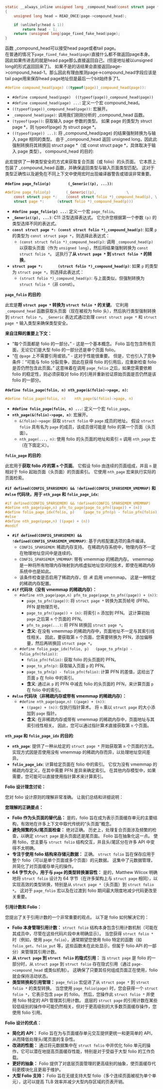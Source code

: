 
```C
static __always_inline unsigned long _compound_head(const struct page *page)
{
	unsigned long head = READ_ONCE(page->compound_head);

	if (unlikely(head & 1))
		return head - 1;
	return (unsigned long)page_fixed_fake_head(page);
}
```
函数 _compound_head可以接受head page或者tail page。<br>
在普通的情况下`page_fixed_fake_head(page)`直接什么都不做返回page本身。<br>
因此如果传进去的就是head page那么直接返回自己。(但是地址被以unsigned long的形式返回回来了)。
如果不是的话结果会直接返回page->compound_head-1。那么因此有理由推测page->compound_head字段应该是tail page用来保存head page地址但是最后一个bit始终多了1。

```C
#define compound_head(page)	((typeof(page))_compound_head(page)):
```
- `#define compound_head(page)	((typeof(page))_compound_head(page))`
- `#define compound_head(page) ...`: 定义一个宏 compound_head。
- `((typeof(page))_compound_head(page))`: 宏展开。
- `_compound_head(page)`: 调用我们刚刚分析的 _compound_head 函数。
- `(typeof(page))`: 获取输入 page 参数的类型。 如果 page 的类型为 struct page *，则 typeof(page) 为 struct page *。
- `((typeof(page)) ...)`: 将 _compound_head(page) 的结果强制转换为与输入 page 相同的类型。 由于 _compound_head 返回 unsigned long，因此此强制转换将其转换回 struct page *（或 const struct page *，具体取决于输入 page 类型）。
compound_head 的目的:

此宏提供了一种类型安全的方式来获取复合页面（或 folio）的头页面。 它本质上包装了 _compound_head 函数，并确保返回类型与输入页面类型匹配。 这对于类型正确性以及避免在不同上下文中使用宏时出现编译器警告或错误非常重要。

**`#define page_folio(p)		(_Generic((p), ...))`:**

```c
#define page_folio(p)		(_Generic((p),				\
	const struct page *:	(const struct folio *)_compound_head(p), \
	struct page *:		(struct folio *)_compound_head(p)))
```

*   **`#define page_folio(p) ...`**: 定义一个宏 `page_folio`。
*   **`_Generic((p), ...)`**:  C11 泛型选择表达式。 它允许您根据第一个参数 `(p)` 的类型选择不同的表达式。
*   **`const struct page *:	(const struct folio *)_compound_head(p)`**:  如果 `p` 的类型为 `const struct page *`，则选择此表达式：
    *   `(const struct folio *)_compound_head(p)`: 调用 `_compound_head(p)` 以获取头页面（作为 `unsigned long`），然后将结果强制转换为 `const struct folio *`。 这执行了**从 `struct page *` 到 `struct folio *` 的转换**。
*   **`struct page *:		(struct folio *)_compound_head(p)`**: 如果 `p` 的类型为 `struct page *`，则选择此表达式：
    *   `(struct folio *)_compound_head(p)`:  与上面类似，但强制转换为 `struct folio *`（非 const）。

**`page_folio` 的目的**:

此宏是**将 `struct page *` 转换为 `struct folio *` 的关键**。 它利用 `_compound_head` 函数获取头页面（现在被视为 folio 头），然后执行类型强制转换到 `struct folio *`。 `_Generic` 表达式通过处理 `const struct page *` 和 `struct page *` 输入类型来确保类型安全。

**来自注释的重要上下文：**

*   “每个页面都是 folio 的一部分。” - 这是一个基本概念。 Folio 旨在包含所有页面，无论它们是大型 folio 的一部分还是单个页面 folio。
*   “在 `@page` 上不需要引用或锁。” - 这对于性能很重要。 但是，它也引入了竞争条件：“可能与 folio 分裂竞争，因此在获得 folio 的引用后，应重新检查 folio 是否仍然包含此页面。” 这意味着在调用 `page_folio` 之后，如果您需要依赖 folio 的稳定性，则必须获取对 folio 的引用并重新验证原始页面是否仍然是该 folio 的一部分。

**`#define folio_page(folio, n)	nth_page(&(folio)->page, n)`:**

```c
#define folio_page(folio, n)	nth_page(&(folio)->page, n)
```

*   **`#define folio_page(folio, n) ...`**: 定义一个宏 `folio_page`。
*   **`nth_page(&(folio)->page, n)`**: 宏展开。
    *   `&(folio)->page`:  获取 `struct folio` 中 `page` 成员的地址。 假设 `struct folio` 具有名为 `page` 的成员，该成员很可能是 folio 的第一个页面（头页面）。
    *   `nth_page(..., n)`: 使用 folio 的头页面的地址和索引 `n` 调用 `nth_page` 宏（在下面定义）。

**`folio_page` 的目的**:

此宏用于**获取 folio *内* 的第 `n` 个页面**。 它假设 folio 由连续的页面组成，并且 `n` 是相对于 folio 起始页面（头页面）的页面索引。 它使用 `nth_page` 宏来执行实际的页面检索。

**`#if defined(CONFIG_SPARSEMEM) && !defined(CONFIG_SPARSEMEM_VMEMMAP)` 和 `#else` 代码块，用于 `nth_page` 和 `folio_page_idx`:**

```c
#if defined(CONFIG_SPARSEMEM) && !defined(CONFIG_SPARSEMEM_VMEMMAP)
#define nth_page(page,n) pfn_to_page(page_to_pfn((page)) + (n))
#define folio_page_idx(folio, p)	(page_to_pfn(p) - folio_pfn(folio))
#else
#define nth_page(page,n) ((page) + (n))
#endif
```

*   **`#if defined(CONFIG_SPARSEMEM) && !defined(CONFIG_SPARSEMEM_VMEMMAP)`**: 基于内核配置选项的条件编译。
    *   `CONFIG_SPARSEMEM`:  稀疏内存支持。 在稀疏内存系统中，物理内存不一定在物理地址空间中是连续的。
    *   `CONFIG_SPARSEMEM_VMEMMAP`:  带有 vmemmap 的稀疏内存。 vmemmap 是一种将所有物理内存映射到内核虚拟地址空间的技术，即使在稀疏内存系统中也是如此。
    *   该条件检查是否启用了稀疏内存，但 *未* 启用 vmemmap。 这是一种特定的稀疏内存配置。
*   **`#if` 代码块（没有 vmemmap 的稀疏内存）：**
    *   `#define nth_page(page,n) pfn_to_page(page_to_pfn((page)) + (n))`:
        *   `page_to_pfn((page))`: 将 `struct page *` 转换为其页帧号 (PFN)。 PFN 是物理页号。
        *   `page_to_pfn((page)) + (n)`: 将索引 `n` 添加到 PFN。 这计算初始 `page` 之后第 `n` 个页面的 PFN。
        *   `pfn_to_page(...)`: 将 PFN 转换回 `struct page *`。
        *   **含义**: 在没有 vmemmap 的稀疏内存中，页面地址不一定与其索引线性相关。 因此，要获取第 `n` 个页面，您需要转换为 PFN，添加偏移量，然后再转换回 `struct page *`。
    *   `#define folio_page_idx(folio, p)	(page_to_pfn(p) - folio_pfn(folio))`:
        *   `folio_pfn(folio)`: 获取 folio 的头页面的 PFN。
        *   `page_to_pfn(p)`: 获取输入页面 `p` 的 PFN。
        *   `page_to_pfn(p) - folio_pfn(folio)`: 计算 PFN 的差值，这给出了页面 `p` 在 folio 中的索引。
        *   **含义**: 通过从 `p` 的 PFN 中减去 folio 的头页面的 PFN，来计算页面 `p` 在 folio 中的索引。
*   **`#else` 代码块（非稀疏内存或带有 vmemmap 的稀疏内存）：**
    *   `#define nth_page(page,n) ((page) + (n))`:
        *   `((page) + (n))`:  仅执行指针算术。 将 `n` 乘以 `struct page` 的大小添加到 `page` 指针。
        *   **含义**: 在非稀疏内存或带有 vmemmap 的稀疏内存中，页面地址与其索引线性相关。 因此，您可以通过指针算术直接获取第 `n` 个页面。

**`nth_page` 和 `folio_page_idx` 的目的**:

*   **`nth_page`**:  提供了一种从给定的 `struct page *` 开始获取第 `n` 个页面的方法。 实现方式因是否使用没有 vmemmap 的稀疏内存而异，以处理地址空间差异。
*   **`folio_page_idx`**:  计算给定页面在 folio 中的索引。 它仅为没有 vmemmap 的稀疏内存定义，在其中需要 PFN 差异来确定索引。 在其他内存模型中，如果需要，您可能可以直接使用指针算术来计算索引。

**Folio 设计理念讨论：**

您对 folio 设计原则的理解非常准确。 让我们总结和详细说明：

**您理解的正确要点：**

*   **Folio 作为头页面的替代品：** 是的，folio 旨在成为表示页面缓存单元的主要结构，有效地在许多上下文中取代传统的“头页面”概念。
*   **避免频繁的头/尾页面检查：** 绝对正确。 历史上，处理复合页面涉及频繁的检查，以确定 `struct page` 是头页面还是尾页面。 Folio 旨在抽象化这一点。 使用 folio，您主要与 `struct folio` 结构交互，并且头/尾区分在许多 API 中变得不太明确。
*   **专注于使用 folio 结构来存储元数据：** 正确。 `struct folio` 旨在保存应用于整个 folio（可以是单个页面或多个页面）的元数据。 这集中了元数据管理，并简化了对页面缓存单元的操作。
*   **64 字节大小，用于与 `page` 的类型转换兼容性：** 是的，Matthew Wilcox 明确地将 `struct folio` 设计为 64 字节（在许多架构上与 `struct page` 相同），以实现高效的类型转换，特别是从 `struct page *`（头页面）到 `struct folio *`。 这对于 `page_folio` 宏以及在过渡到 folio 期间最大限度地减少代码更改至关重要。

**引用计数和 Folio：**

您提出了关于引用计数的一个非常重要的观点。 以下是 folio 如何解决它的：

*   **Folio 本身管理引用计数：** `struct folio` 结构本身包含引用计数机制（可能在其成员中，尽管在这些代码片段中未明确显示）。 当您获得 `struct folio *` 时（例如，使用 `page_folio`），通常期望您使用 folio 特定的函数（如 `folio_get`、`folio_put` 等，这些函数未在此处显示，但属于 folio API 的一部分）来管理其引用计数。
*   **从 `struct page` 到 `struct folio` 的隐式引用：** 当 `struct page` 是 folio 的一部分时，从 `struct page` 到 `struct folio` 存在隐式引用（通过 `page->compound_head` 或类似机制）。 这确保了只要其任何组成页面正在使用，folio 就会保持活动状态。
*   **类型转换和引用管理：** `page_folio` 宏促进了从 `struct page *` 到 `struct folio *` 的类型转换。 当您使用 `page_folio(page)` 时，您会获得一个 `struct folio *`，它表示包含 `page` 的 folio。 然后，您操作此 `struct folio *` 并使用 folio 特定的 API 管理其引用计数。 底层的 `struct page` 的引用计数在某些较低级别的操作中可能仍然相关，但对于更高级别的大多数页面缓存操作，您使用 folio 引用。

**Folio 设计的优点：**

*   **简化的 API：** Folio 旨在为与页面缓存单元交互提供更统一和更简单的 API，从而降低处理头/尾页面的复杂性。
*   **改进的性能：** 通过将元数据集中在 `struct folio` 中并优化 folio 单元的操作，它可以潜在地提高页面缓存性能，特别是对于受益于大型 folio 的工作负载。
*   **更好的抽象：** Folio 提供了对底层页面管理的更高级别的抽象，使页面缓存代码更模块化且更易于维护。
*   **大型 Folio 支持：** Folio 旨在无缝支持大型 folio（多个连续页面被视为单个单元），这可以提高 TLB 效率并减少大型内存区域的页表开销。
